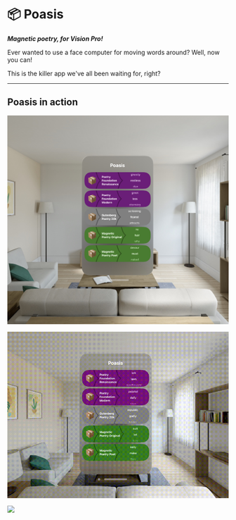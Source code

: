 # 📦 Poasis

***Magnetic poetry, for Vision Pro!***

Ever wanted to use a face computer for moving words around? Well, now you can!

This is the killer app we've all been waiting for, right?

---
## Poasis in action

![](/assets/screenshot1.jpg)

![](/assets/intro.gif)

![](./assets/demo.gif)
